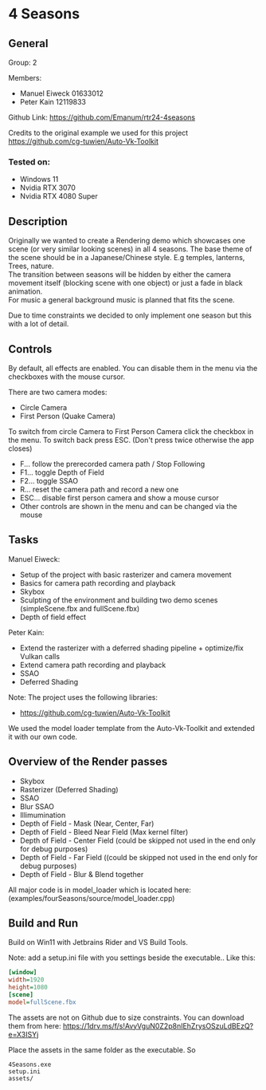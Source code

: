 # 4 Seasons 

## General

Group: 2

Members:
*  Manuel Eiweck 01633012
*  Peter Kain 12119833

Github Link: https://github.com/Emanum/rtr24-4seasons 

Credits to the original example we used for this project https://github.com/cg-tuwien/Auto-Vk-Toolkit

### Tested on:

* Windows 11
* Nvidia RTX 3070
* Nvidia RTX 4080 Super

## Description

Originally we wanted to create a Rendering demo which showcases one scene (or very similar looking
scenes) in all 4 seasons. The base theme of the scene should be in a Japanese/Chinese style.
E.g temples, lanterns, Trees, nature.  
The transition between seasons will be hidden by either the camera movement itself (blocking
scene with one object) or just a fade in black animation.  
For music a general background music is planned that fits the scene. 

Due to time constraints we decided to only implement one season but this with a lot of detail.

## Controls

By default, all effects are enabled. You can disable them in the menu via the checkboxes with the mouse cursor.

There are two camera modes:
 * Circle Camera
 * First Person (Quake Camera)

To switch from circle Camera to First Person Camera click the checkbox in the menu.
To switch back press ESC. (Don't press twice otherwise the app closes)

* F... follow the prerecorded camera path / Stop Following
* F1... toggle Depth of Field
* F2... toggle SSAO
* R... reset the camera path and record a new one
* ESC... disable first person camera and show a mouse cursor
* Other controls are shown in the menu and can be changed via the mouse

## Tasks

Manuel Eiweck:

* Setup of the project with basic rasterizer and camera movement
* Basics for camera path recording and playback
* Skybox
* Sculpting of the environment and building two demo scenes (simpleScene.fbx and fullScene.fbx)
* Depth of field effect

Peter Kain:
* Extend the rasterizer with a deferred shading pipeline + optimize/fix Vulkan calls
* Extend camera path recording and playback
* SSAO
* Deferred Shading

Note: The project uses the following libraries:
* https://github.com/cg-tuwien/Auto-Vk-Toolkit

We used the model loader template from the Auto-Vk-Toolkit and extended it with our own code.

## Overview of the Render passes

* Skybox
* Rasterizer (Deferred Shading)
* SSAO
* Blur SSAO
* Illimumination
* Depth of Field - Mask (Near, Center, Far)
* Depth of Field - Bleed Near Field (Max kernel filter)
* Depth of Field - Center Field (could be skipped not used in the end only for debug purposes)
* Depth of Field - Far Field ((could be skipped not used in the end only for debug purposes)
* Depth of Field - Blur & Blend together

All major code is in model_loader which is located here: (examples/fourSeasons/source/model_loader.cpp)

## Build and Run

Build on Win11 with Jetbrains Rider and VS Build Tools. 

Note: add a setup.ini file with you settings beside the executable..
Like this:
```ini
[window]
width=1920
height=1080
[scene]
model=fullScene.fbx
```

The assets are not on Github due to size constraints. You can download them from here:
https://1drv.ms/f/s!AvyVguN0Z2p8nIEhZrysOSzuLdBEzQ?e=X3ISYj

Place the assets in the same folder as the executable. So
```
4Seasons.exe
setup.ini
assets/
```